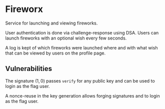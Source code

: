 # Fireworx

Service for launching and viewing fireworks.

User authentication is done via challenge-response using DSA. Users
can launch fireworks with an optional wish every few seconds.

A log is kept of which fireworks were launched where and with what wish
that can be viewed by users on the profile page.

## Vulnerabilities

The signature $(1,0)$ passes `verify` for any public key and can be used
to login as the flag user.

A nonce-reuse in the key generation allows forging signatures and to login
as the flag user.

